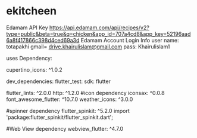 # ekitcheen


Edamam API Key
https://api.edamam.com/api/recipes/v2?type=public&beta=true&q=chicken&app_id=707a4cd8&app_key=52196aad6a8f417866c398d4ced69a3d
Edamam Account Login Info
user name: totapakhi
gmail= drive.khairulislam@gmail.com
pass: Khairulislam1


uses Dependency: 

cupertino_icons: ^1.0.2

dev_dependencies:
flutter_test:
sdk: flutter


flutter_lints: ^2.0.0
http: ^1.2.0
#icon dependency
iconsax: ^0.0.8
font_awesome_flutter: ^10.7.0
weather_icons: ^3.0.0

#spinner dependency
flutter_spinkit: ^5.2.0
import 'package:flutter_spinkit/flutter_spinkit.dart';

#Web View dependency
webview_flutter: ^4.7.0
